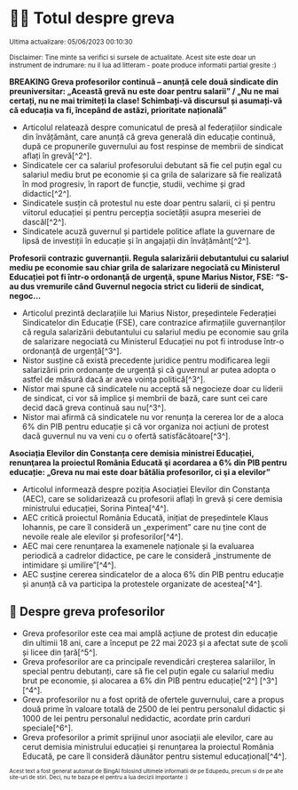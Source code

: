 # 👩‍🏫 Totul despre greva
<sub>Ultima actualizare: 05/06/2023 00:10:30</sub>

<sub>Disclaimer: Tine minte sa verifici si sursele de actualitate. Acest site este doar un instrument de indrumare: nu il lua ad litteram - poate produce informatii partial gresite :)</sub>

**BREAKING Greva profesorilor continuă – anunță cele două sindicate din preuniversitar: „Această grevă nu este doar pentru salarii” / „Nu ne mai certați, nu ne mai trimiteți la clase! Schimbați-vă discursul și asumați-vă că educația va fi, începând de astăzi, prioritate națională”**

- Articolul relatează despre comunicatul de presă al federațiilor sindicale din învățământ, care anunță că greva generală din educație continuă, după ce propunerile guvernului au fost respinse de membrii de sindicat aflați în grevă[^2^].
- Sindicatele cer ca salariul profesorului debutant să fie cel puțin egal cu salariul mediu brut pe economie și ca grila de salarizare să fie realizată în mod progresiv, în raport de funcție, studii, vechime și grad didactic[^2^].
- Sindicatele susțin că protestul nu este doar pentru salarii, ci și pentru viitorul educației și pentru percepția societății asupra meseriei de dascăl[^2^].
- Sindicatele acuză guvernul și partidele politice aflate la guvernare de lipsă de investiții în educație și în angajații din învățământ[^2^].

**Profesorii contrazic guvernanții. Regula salarizării debutantului cu salariul mediu pe economie sau chiar grila de salarizare negociată cu Ministerul Educației pot fi într-o ordonanţă de urgenţă, spune Marius Nistor, FSE: “S-au dus vremurile când Guvernul negocia strict cu liderii de sindicat, negoc...**

- Articolul prezintă declarațiile lui Marius Nistor, președintele Federației Sindicatelor din Educație (FSE), care contrazice afirmațiile guvernanților că regula salarizării debutantului cu salariul mediu pe economie sau grila de salarizare negociată cu Ministerul Educației nu pot fi introduse într-o ordonanță de urgență[^3^].
- Nistor susține că există precedente juridice pentru modificarea legii salarizării prin ordonanțe de urgență și că guvernul ar putea adopta o astfel de măsură dacă ar avea voința politică[^3^].
- Nistor mai spune că sindicatele nu acceptă să negocieze doar cu liderii de sindicat, ci vor să implice și membrii de bază, care sunt cei care decid dacă greva continuă sau nu[^3^].
- Nistor mai afirmă că sindicatele nu vor renunța la cererea lor de a aloca 6% din PIB pentru educație și că vor organiza noi acțiuni de protest dacă guvernul nu va veni cu o ofertă satisfăcătoare[^3^].

**Asociația Elevilor din Constanța cere demisia ministrei Educației, renunţarea la proiectul România Educată şi acordarea a 6% din PIB pentru educație: „Greva nu mai este doar bătălia profesorilor, ci şi a elevilor”**

- Articolul informează despre poziția Asociației Elevilor din Constanța (AEC), care se solidarizează cu profesorii aflați în grevă și cere demisia ministrului educației, Sorina Pintea[^4^].
- AEC critică proiectul România Educată, inițiat de președintele Klaus Iohannis, pe care îl consideră un „experiment” care nu ține cont de nevoile reale ale elevilor și profesorilor[^4^].
- AEC mai cere renunțarea la examenele naționale și la evaluarea periodică a cadrelor didactice, pe care le consideră „instrumente de intimidare și umilire”[^4^].
- AEC susține cererea sindicatelor de a aloca 6% din PIB pentru educație și anunță că va participa la protestele organizate de acestea[^4^].

## 🏫 Despre greva profesorilor

- Greva profesorilor este cea mai amplă acțiune de protest din educație din ultimii 18 ani, care a început pe 22 mai 2023 și a afectat sute de școli și licee din țară[^5^].
- Greva profesorilor are ca principale revendicări creșterea salariilor, în special pentru debutanți, care să fie cel puțin egale cu salariul mediu brut pe economie, și alocarea a 6% din PIB pentru educație[^2^] [^3^] [^4^].
- Greva profesorilor nu a fost oprită de ofertele guvernului, care a propus două prime în valoare totală de 2500 de lei pentru personalul didactic și 1000 de lei pentru personalul nedidactic, acordate prin carduri speciale[^6^].
- Greva profesorilor a primit sprijinul unor asociații ale elevilor, care au cerut demisia ministrului educației și renunțarea la proiectul România Educată, pe care îl consideră dăunător pentru sistemul educațional[^4^].


<sub><sub>Acest text a fost generat automat de BingAI folosind ultimele informatii de pe Edupedu, precum si de pe alte site-uri de stiri. Deci, nu te baza pe el pentru a lua decizii importante :)</sub></sub>